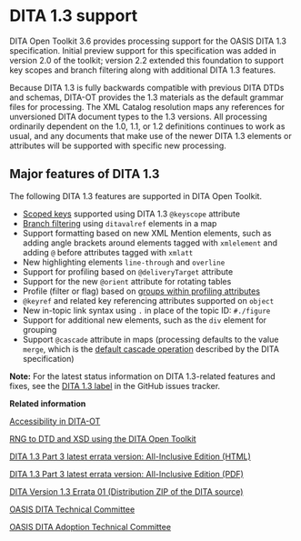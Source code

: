 # DITA 1.3 support

DITA Open Toolkit 3.6 provides processing support for the OASIS DITA 1.3 specification. Initial preview support for this specification was added in version 2.0 of the toolkit; version 2.2 extended this foundation to support key scopes and branch filtering along with additional DITA 1.3 features.

Because DITA 1.3 is fully backwards compatible with previous DITA DTDs and schemas, DITA-OT provides the 1.3 materials as the default grammar files for processing. The XML Catalog resolution maps any references for unversioned DITA document types to the 1.3 versions. All processing ordinarily dependent on the 1.0, 1.1, or 1.2 definitions continues to work as usual, and any documents that make use of the newer DITA 1.3 elements or attributes will be supported with specific new processing.

## Major features of DITA 1.3

The following DITA 1.3 features are supported in DITA Open Toolkit.

-   [Scoped keys](http://docs.oasis-open.org/dita/dita/v1.3/errata01/os/complete/part1-base/archSpec/base/keyScopes.html) supported using DITA 1.3 `@keyscope` attribute
-   [Branch filtering](http://docs.oasis-open.org/dita/dita/v1.3/errata01/os/complete/part1-base/archSpec/base/branch-filtering.html) using `ditavalref` elements in a map
-   Support formatting based on new XML Mention elements, such as adding angle brackets around elements tagged with `xmlelement` and adding `@` before attributes tagged with `xmlatt`
-   New highlighting elements `line-through` and `overline`
-   Support for profiling based on `@deliveryTarget` attribute
-   Support for the new `@orient` attribute for rotating tables
-   Profile \(filter or flag\) based on [groups within profiling attributes](http://docs.oasis-open.org/dita/dita/v1.3/errata01/os/complete/part1-base/archSpec/base/usage-of-conditional-processing-attributes.html)
-   `@keyref` and related key referencing attributes supported on `object`
-   New in-topic link syntax using `.` in place of the topic ID: `#./figure`
-   Support for additional new elements, such as the `div` element for grouping
-   Support `@cascade` attribute in maps \(processing defaults to the value `merge`, which is the [default cascade operation](http://docs.oasis-open.org/dita/dita/v1.3/errata01/os/complete/part1-base/archSpec/base/example-how-cascade-att-functions.html) described by the DITA specification\)

**Note:** For the latest status information on DITA 1.3-related features and fixes, see the [DITA 1.3 label](https://github.com/dita-ot/dita-ot/issues?q=label%3A%22DITA+1.3%22) in the GitHub issues tracker.

**Related information**  


[Accessibility in DITA-OT](https://www.oxygenxml.com/events/2017/dita-ot_day.html#Accessibility_DITA-OT)

[RNG to DTD and XSD using the DITA Open Toolkit](https://www.oxygenxml.com/events/2014/dita-ot_day.html#RNG_to_DTD_and_XSD_using_the_DITA_Open_Toolkit)

[DITA 1.3 Part 3 latest errata version: All-Inclusive Edition \(HTML\)](http://docs.oasis-open.org/dita/dita/v1.3/dita-v1.3-part3-all-inclusive.html)

[DITA 1.3 Part 3 latest errata version: All-Inclusive Edition \(PDF\)](http://docs.oasis-open.org/dita/dita/v1.3/dita-v1.3-part3-all-inclusive.pdf)

[DITA Version 1.3 Errata 01 \(Distribution ZIP of the DITA source\)](http://docs.oasis-open.org/dita/dita/v1.3/errata01/os/complete/part3-all-inclusive/dita-v1.3-errata01-os-part3-all-inclusive-complete-dita.zip)

[OASIS DITA Technical Committee](https://www.oasis-open.org/committees/tc_home.php?wg_abbrev=dita)

[OASIS DITA Adoption Technical Committee](https://www.oasis-open.org/committees/tc_home.php?wg_abbrev=dita-adoption)

